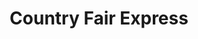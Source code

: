 ---
title: "Country Fair Express"
url: /erie/country-fair-express-west-26th-street/
shop: convenience
---